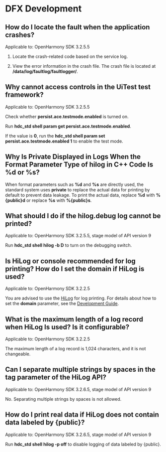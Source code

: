 # DFX Development

## How do I locate the fault when the application crashes?

Applicable to: OpenHarmony SDK 3.2.5.5

1. Locate the crash-related code based on the service log.

2. View the error information in the crash file. The crash file is located at **/data/log/faultlog/faultlogger/**.

## Why cannot access controls in the UiTest test framework?

Applicable to: OpenHarmony SDK 3.2.5.5

Check whether **persist.ace.testmode.enabled** is turned on.

Run **hdc\_std shell param get persist.ace.testmode.enabled**. 

If the value is **0**, run the **hdc\_std shell param set persist.ace.testmode.enabled 1** to enable the test mode.


## Why Is Private Displayed in Logs When the Format Parameter Type of hilog in C++ Code Is %d or %s?

When format parameters such as **%d** and **%s** are directly used, the standard system uses **private** to replace the actual data for printing by default to prevent data leakage. To print the actual data, replace **%d** with **%{public}d** or replace **%s** with **%{public}s**.

## What should I do if the hilog.debug log cannot be printed?

Applicable to: OpenHarmony SDK 3.2.5.5, stage model of API version 9

Run **hdc_std shell hilog -b D** to turn on the debugging switch.

## Is HiLog or console recommended for log printing? How do I set the domain if HiLog is used?

Applicable to: OpenHarmony SDK 3.2.2.5

You are advised to use the [HiLog](../reference/apis/js-apis-hilog.md) for log printing. For details about how to set the **domain** parameter, see the [Development Guide](../reference/apis/js-apis-hilog.md#hilogisloggable).

## What is the maximum length of a log record when HiLog Is used? Is it configurable?

Applicable to: OpenHarmony SDK 3.2.2.5

The maximum length of a log record is 1,024 characters, and it is not changeable.

## Can I separate multiple strings by spaces in the tag parameter of the HiLog API?

Applicable to: OpenHarmony SDK 3.2.6.5, stage model of API version 9

No. Separating multiple strings by spaces is not allowed.

## How do I print real data if HiLog does not contain data labeled by {public}?

Applicable to: OpenHarmony SDK 3.2.6.5, stage model of API version 9

Run **hdc\_std shell hilog -p off** to disable logging of data labeled by {public}.
